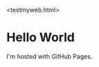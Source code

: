 <testmyweb.html>
<html>
<body>
<h1>Hello World</h1>
<p>I'm hosted with GitHub Pages.</p>
</body>
</html>
